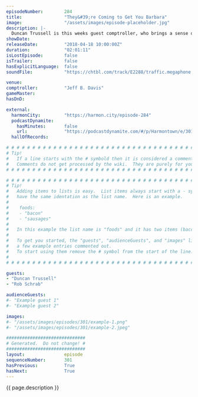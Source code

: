 ```yaml
---
episodeNumber:        284
title:                "They&#39;re Coming to Get You Barbara"
image:                "/assets/images/episode-placeholder.jpg"
description: |-
  Duncan Trussell is this weeks guest comptroller, who brings a sense of spirituality that could only be countered by Rob Schrab's chair noises.
showDate:             
releaseDate:          "2018-04-18 10:00:00Z"
duration:             "02:01:11"
isLostEpisode:        false
isTrailer:            false
hasExplicitLanguage:  false
soundFile:            "https://chtbl.com/track/E2288/traffic.megaphone.fm/STA5654595688.mp3?updated=1596664632"

venue:                
comptroller:          "Jeff B. Davis"
gameMaster:           
hasDnD:               

external:
  harmonCity:         "https://harmon.city/episode-284"
  podcastDynamite:
    hasMinutes:       false
    url:              "https://podcastdynamite.com/#/p/Harmontown/e/301/284"
  hallOfRecords:      

# # # # # # # # # # # # # # # # # # # # # # # # # # # # # # # # # # # # # # # # # # # # #
# Tip!
#   If a line starts with the # symbold then it is considered a comment.
#   Comments do not get processed by the wiki.  They are purely for your information.
# # # # # # # # # # # # # # # # # # # # # # # # # # # # # # # # # # # # # # # # # # # # #

# # # # # # # # # # # # # # # # # # # # # # # # # # # # # # # # # # # # # # # # # # # # #
# Tip!
#   Adding items to lists is easy.  List items always start with a - symbol and have
#   have the same identation as the list name.  Here is an example.
#
#    foods:
#    - "bacon"
#    - "sausages"
#
#   In this example the list name is "foods" and it has two items (bacon, and sausages).
#
#   To get you started, the "guests", "audienceGuests", and "images" lists below have
#   a few example entries commented out.
#   To start using them remove the # symbol from the start of the line.
#
# # # # # # # # # # # # # # # # # # # # # # # # # # # # # # # # # # # # # # # # # # # # #

guests:
- "Duncan Trussell"
- "Rob Schrab"

audienceGuests:
#- "Example guest 1"
#- "Example guest 2"

images:
#- "/assets/images/episodes/301/example-1.png"
#- "/assets/images/episodes/301/example-2.jpeg"

##############################
# Generated.  Do not change! #
##############################
layout:               episode
sequenceNumber:       301
hasPrevious:          True
hasNext:              True
---
```


<!-- The episode description will be rendered here -->
{{ page.description }}

<!-- Add your content BELOW here -->
<!-- vvvvvvvvvvvvvvvvvvvvvvvvvvv -->




<!-- ^^^^^^^^^^^^^^^^^^^^^^^^^^^ -->
<!-- Add your content ABOVE here -->

<!-- The episode gallery will be rendered here -->